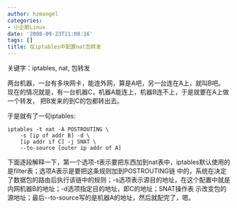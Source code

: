 ```yaml
---
author: hzmangel
categories:
- 小企鹅Linux
date: '2008-09-23T11:08:16'
tags: []
title: 在iptables中配置nat包转发
---
```

关键字：iptables, nat, 包转发

两台机器，一台有多块网卡，能连外网，算是A吧，另一台连在A上，就叫B吧。现在的情况就是，有一台机器C，机器A能连上，机器B连不上，于是就要在A上做一个转发，
把B发来的到C的包都转出去。

于是就有了一句iptables:

    
    
    iptables -t nat -A POSTROUTING \
        -s [ip of addr B] -d \
        [ip addr if C] -j SNAT \
        --to-source [outer ip addr of A]

下面逐段解释一下，第一个选项-t表示要把东西加到nat表中，iptables默认使用的是filter表；选项A表示是要把这条规则加到POSTROUTING链
中的，系统在决定了数据包的路由后执行该链中的规则；-s选项表示源目的地址，在这个配置中就是内网机器B的地址；-d选项指定目的地址，即C的地址；SNAT操作表
示改变包的源地址；最后--to-source写的是机器A的地址，然后就配完了，嗯。